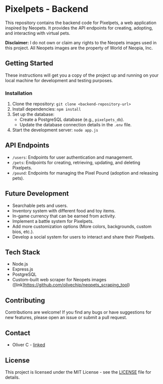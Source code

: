 # Pixelpets - Backend

This repository contains the backend code for Pixelpets, a web application inspired by Neopets. It provides the API endpoints for creating, adopting, and interacting with virtual pets.

**Disclaimer:**  I do not own or claim any rights to the Neopets images used in this project. All Neopets images are the property of World of Neopia, Inc.

## Getting Started

These instructions will get you a copy of the project up and running on your local machine for development and testing purposes.

### Installation

1. Clone the repository: `git clone <backend-repository-url>`
2. Install dependencies: `npm install`
3. Set up the database:
   * Create a PostgreSQL database (e.g., `pixelpets_db`).
   * Update the database connection details in the `.env` file.
4. Start the development server: `node app.js`

## API Endpoints

* `/users`: Endpoints for user authentication and management.
* `/pets`:  Endpoints for creating, retrieving, updating, and deleting Pixelpets.
* `/pound`: Endpoints for managing the Pixel Pound (adoption and releasing pets).

## Future Development

*   Searchable pets and users.
*   Inventory system with different food and toy items.
*   In-game currency that can be earned from activity.
*   Implement a battle system for Pixelpets.
*   Add more customization options (More colors, backgrounds, custom bios, etc.).
*   Develop a social system for users to interact and share their Pixelpets.

## Tech Stack

* Node.js
* Express.js
* PostgreSQL
* Custom-built web scraper for Neopets images 
  ([link]https://github.com/olivechip/neopets_scraping_tool)

## Contributing

Contributions are welcome! If you find any bugs or have suggestions for new features, please open an issue or submit a pull request.

## Contact

* Oliver C - [linked](https://www.linkedin.com/in/ochang89/)

## License

This project is licensed under the MIT License - see the [LICENSE](LICENSE) file for details.